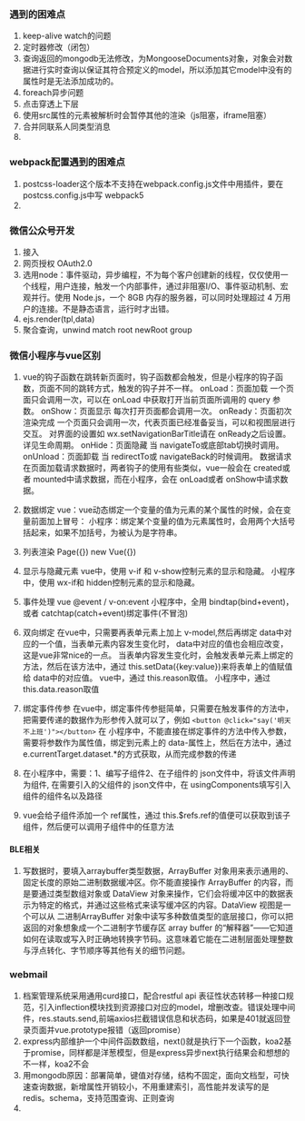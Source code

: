 ### 遇到的困难点
1. keep-alive watch的问题
2. 定时器修改（闭包）
3. 查询返回的mongodb无法修改，为MongooseDocuments对象，对象会对数据进行实时查询以保证其符合预定义的model，所以添加其它model中没有的属性时是无法添加成功的。
4. foreach异步问题
5. 点击穿透上下层
6. 使用src属性的元素被解析时会暂停其他的渲染（js阻塞，iframe阻塞）
7. 合并同联系人同类型消息
8.  

### webpack配置遇到的困难点
1. postcss-loader这个版本不支持在webpack.config.js文件中用插件，要在postcss.config.js中写  webpack5
2. 

### 微信公众号开发
1. 接入
2. 网页授权 OAuth2.0
3. 选用node：事件驱动，异步编程，不为每个客户创建新的线程，仅仅使用一个线程，用户连接，触发一个内部事件，通过非阻塞I/O、事件驱动机制、宏观并行。使用 Node.js，一个 8GB 内存的服务器，可以同时处理超过 4 万用户的连接。不是静态语言，运行时才出错。
4. ejs.render(tpl,data)
5. 聚合查询，unwind match root newRoot group

### 微信小程序与vue区别
1. vue的钩子函数在跳转新页面时，钩子函数都会触发，但是小程序的钩子函数，页面不同的跳转方式，触发的钩子并不一样。
onLoad：页面加载
一个页面只会调用一次，可以在 onLoad 中获取打开当前页面所调用的 query 参数。
onShow：页面显示  每次打开页面都会调用一次。
onReady：页面初次渲染完成
一个页面只会调用一次，代表页面已经准备妥当，可以和视图层进行交互。
对界面的设置如 wx.setNavigationBarTitle请在 onReady之后设置。详见生命周期。
onHide：页面隐藏
当 navigateTo或底部tab切换时调用。
onUnload：页面卸载
当 redirectTo或 navigateBack的时候调用。
数据请求
在页面加载请求数据时，两者钩子的使用有些类似，vue一般会在 created或者 mounted中请求数据，而在小程序，会在 onLoad或者 onShow中请求数据。


2. 数据绑定
vue：vue动态绑定一个变量的值为元素的某个属性的时候，会在变量前面加上冒号：
小程序：绑定某个变量的值为元素属性时，会用两个大括号括起来，如果不加括号，为被认为是字符串。

3. 列表渲染
Page({})  new Vue({})

4. 显示与隐藏元素
vue中，使用 v-if 和 v-show控制元素的显示和隐藏。
小程序中，使用 wx-if和 hidden控制元素的显示和隐藏。
5. 事件处理
vue @event   / v-on:event
小程序中，全用 bindtap(bind+event)，或者 catchtap(catch+event)绑定事件(不冒泡)
6. 双向绑定
在vue中，只需要再表单元素上加上 v-model,然后再绑定 data中对应的一个值，当表单元素内容发生变化时， data中对应的值也会相应改变，这是vue非常nice的一点。
当表单内容发生变化时，会触发表单元素上绑定的方法，然后在该方法中，通过 this.setData({key:value})来将表单上的值赋值给 data中的对应值。
vue中，通过 this.reason取值。
小程序中，通过 this.data.reason取值
7. 绑定事件传参
在vue中，绑定事件传参挺简单，只需要在触发事件的方法中，把需要传递的数据作为形参传入就可以了，例如
`<button @click="say('明天不上班')"></button>`
在 小程序中，不能直接在绑定事件的方法中传入参数，需要将参数作为属性值，绑定到元素上的 data-属性上，然后在方法中，通过 e.currentTarget.dataset.*的方式获取，从而完成参数的传递
8. 在小程序中，需要：1、编写子组件2、在子组件的 json文件中，将该文件声明为组件,
在需要引入的父组件的 json文件中，在 usingComponents填写引入组件的组件名以及路径
9. vue会给子组件添加一个 ref属性，通过 this.$refs.ref的值便可以获取到该子组件，然后便可以调用子组件中的任意方法

#### BLE相关
1. 写数据时，要填入arraybuffer类型数据，ArrayBuffer 对象用来表示通用的、固定长度的原始二进制数据缓冲区。你不能直接操作 ArrayBuffer 的内容，而是要通过类型数组对象或 DataView 对象来操作，它们会将缓冲区中的数据表示为特定的格式，并通过这些格式来读写缓冲区的内容。DataView 视图是一个可以从 二进制ArrayBuffer 对象中读写多种数值类型的底层接口，你可以把返回的对象想象成一个二进制字节缓存区 array buffer 的“解释器”——它知道如何在读取或写入时正确地转换字节码。这意味着它能在二进制层面处理整数与浮点转化、字节顺序等其他有关的细节问题。

### webmail
1. 档案管理系统采用通用curd接口，配合restful api 表征性状态转移一种接口规范，引入inflection模块找到资源接口对应的model，增删改查。错误处理中间件，res.stauts.send,前端axios拦截错误信息和状态码，如果是401就返回登录页面并vue.prototype报错（返回promise）
2. express内部维护一个中间件函数数组，next()就是执行下一个函数，koa2基于promise，同样都是洋葱模型，但是express异步next执行结果会和想想的不一样，koa2不会
3. 用mongodb原因：部署简单，键值对存储，结构不固定，面向文档型，可快速查询数据，新增属性开销较小，不用重建索引，高性能并发读写的是redis。schema，支持范围查询、正则查询
4. 